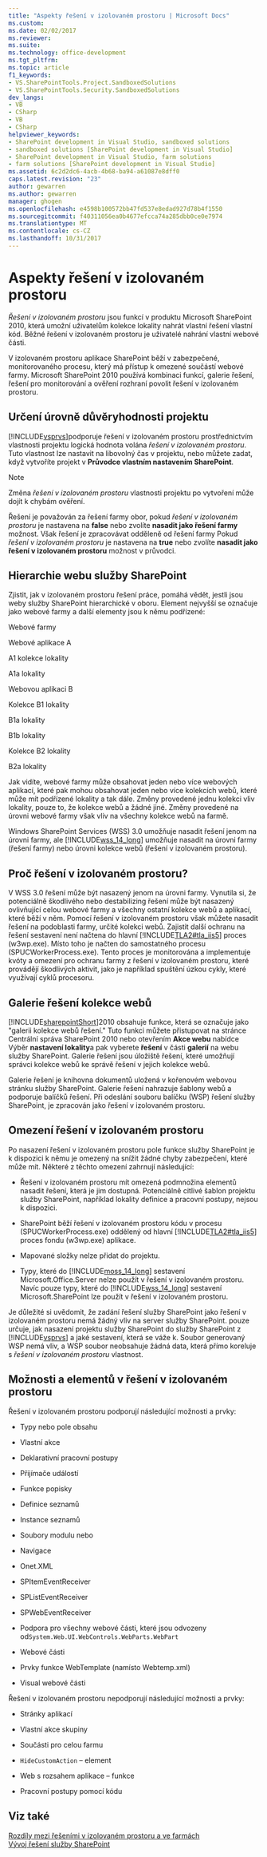 ```yaml
---
title: "Aspekty řešení v izolovaném prostoru | Microsoft Docs"
ms.custom: 
ms.date: 02/02/2017
ms.reviewer: 
ms.suite: 
ms.technology: office-development
ms.tgt_pltfrm: 
ms.topic: article
f1_keywords:
- VS.SharePointTools.Project.SandboxedSolutions
- VS.SharePointTools.Security.SandboxedSolutions
dev_langs:
- VB
- CSharp
- VB
- CSharp
helpviewer_keywords:
- SharePoint development in Visual Studio, sandboxed solutions
- sandboxed solutions [SharePoint development in Visual Studio]
- SharePoint development in Visual Studio, farm solutions
- farm solutions [SharePoint development in Visual Studio]
ms.assetid: 6c2d2dc6-4acb-4b68-ba94-a61087e8dff0
caps.latest.revision: "23"
author: gewarren
ms.author: gewarren
manager: ghogen
ms.openlocfilehash: e4598b100572bb47fd537e8edad927d78b4f1550
ms.sourcegitcommit: f40311056ea0b4677efcca74a285dbb0ce0e7974
ms.translationtype: MT
ms.contentlocale: cs-CZ
ms.lasthandoff: 10/31/2017
---
```

# <a name="sandboxed-solution-considerations"></a>Aspekty řešení v izolovaném prostoru
  *Řešení v izolovaném prostoru* jsou funkcí v produktu Microsoft SharePoint 2010, která umožní uživatelům kolekce lokality nahrát vlastní řešení vlastní kód. Běžné řešení v izolovaném prostoru je uživatelé nahrání vlastní webové části.  
  
 V izolovaném prostoru aplikace SharePoint běží v zabezpečené, monitorovaného procesu, který má přístup k omezené součástí webové farmy. Microsoft SharePoint 2010 používá kombinaci funkcí, galerie řešení, řešení pro monitorování a ověření rozhraní povolit řešení v izolovaném prostoru.  
  
## <a name="specifying-project-trust-level"></a>Určení úrovně důvěryhodnosti projektu  
 [!INCLUDE[vsprvs](../sharepoint/includes/vsprvs-md.md)]podporuje řešení v izolovaném prostoru prostřednictvím vlastnosti projektu logická hodnota volána *řešení v izolovaném prostoru*. Tuto vlastnost lze nastavit na libovolný čas v projektu, nebo můžete zadat, když vytvoříte projekt v **Průvodce vlastním nastavením SharePoint**.  
  
> [!NOTE]  
>  Změna *řešení v izolovaném prostoru* vlastnosti projektu po vytvoření může dojít k chybám ověření.  
  
 Řešení je považován za řešení farmy obor, pokud *řešení v izolovaném prostoru* je nastavena na **false** nebo zvolíte **nasadit jako řešení farmy** možnost. Však řešení je zpracovávat odděleně od řešení farmy Pokud *řešení v izolovaném prostoru* je nastavena na **true** nebo zvolíte **nasadit jako řešení v izolovaném prostoru** možnost v průvodci.  
  
## <a name="sharepoint-site-hierarchy"></a>Hierarchie webu služby SharePoint  
 Zjistit, jak v izolovaném prostoru řešení práce, pomáhá vědět, jestli jsou weby služby SharePoint hierarchické v oboru. Element nejvyšší se označuje jako webové farmy a další elementy jsou k němu podřízené:  
  
 Webové farmy  
  
 Webové aplikace A  
  
 A1 kolekce lokality  
  
 A1a lokality  
  
 Webovou aplikaci B  
  
 Kolekce B1 lokality  
  
 B1a lokality  
  
 B1b lokality  
  
 Kolekce B2 lokality  
  
 B2a lokality  
  
 Jak vidíte, webové farmy může obsahovat jeden nebo více webových aplikací, které pak mohou obsahovat jeden nebo více kolekcích webů, které může mít podřízené lokality a tak dále. Změny provedené jednu kolekci vliv lokality, pouze to, že kolekce webů a žádné jiné. Změny provedené na úrovni webové farmy však vliv na všechny kolekce webů na farmě.  
  
 Windows SharePoint Services (WSS) 3.0 umožňuje nasadit řešení jenom na úrovni farmy, ale [!INCLUDE[wss_14_long](../sharepoint/includes/wss-14-long-md.md)] umožňuje nasadit na úrovni farmy (řešení farmy) nebo úrovni kolekce webů (řešení v izolovaném prostoru).  
  
## <a name="why-sandboxed-solutions"></a>Proč řešení v izolovaném prostoru?  
 V WSS 3.0 řešení může být nasazený jenom na úrovni farmy. Vynutila si, že potenciálně škodlivého nebo destabilizing řešení může být nasazený ovlivňující celou webové farmy a všechny ostatní kolekce webů a aplikací, které běží v něm. Pomocí řešení v izolovaném prostoru však můžete nasadit řešení na podoblasti farmy, určité kolekci webů. Zajistit další ochranu na řešení sestavení není načtena do hlavní [!INCLUDE[TLA2#tla_iis5](../sharepoint/includes/tla2sharptla-iis5-md.md)] proces (w3wp.exe). Místo toho je načten do samostatného procesu (SPUCWorkerProcess.exe). Tento proces je monitorována a implementuje kvóty a omezení pro ochranu farmy z řešení v izolovaném prostoru, které provádějí škodlivých aktivit, jako je například spuštění úzkou cykly, které využívají cyklů procesoru.  
  
## <a name="site-collection-solution-gallery"></a>Galerie řešení kolekce webů  
 [!INCLUDE[sharepointShort](../sharepoint/includes/sharepointshort-md.md)]2010 obsahuje funkce, která se označuje jako "galerii kolekce webů řešení." Tuto funkci můžete přistupovat na stránce Centrální správa SharePoint 2010 nebo otevřením **Akce webu** nabídce Výběr **nastavení lokality**a pak vyberete **řešení** v části **galerií** na webu služby SharePoint. Galerie řešení jsou úložiště řešení, které umožňují správci kolekce webů ke správě řešení v jejich kolekce webů.  
  
 Galerie řešení je knihovna dokumentů uložená v kořenovém webovou stránku služby SharePoint. Galerie řešení nahrazuje šablony webů a podporuje balíčků řešení. Při odeslání souboru balíčku (WSP) řešení služby SharePoint, je zpracován jako řešení v izolovaném prostoru.  
  
## <a name="sandboxed-solution-limitations"></a>Omezení řešení v izolovaném prostoru  
 Po nasazení řešení v izolovaném prostoru pole funkce služby SharePoint je k dispozici k němu je omezený na snížit žádné chyby zabezpečení, které může mít. Některé z těchto omezení zahrnují následující:  
  
-   Řešení v izolovaném prostoru mít omezená podmnožina elementů nasadit řešení, která je jim dostupná. Potenciálně citlivé šablon projektu služby SharePoint, například lokality definice a pracovní postupy, nejsou k dispozici.  
  
-   SharePoint běží řešení v izolovaném prostoru kódu v procesu (SPUCWorkerProcess.exe) oddělený od hlavní [!INCLUDE[TLA2#tla_iis5](../sharepoint/includes/tla2sharptla-iis5-md.md)] proces fondu (w3wp.exe) aplikace.  
  
-   Mapované složky nelze přidat do projektu.  
  
-   Typy, které do [!INCLUDE[moss_14_long](../sharepoint/includes/moss-14-long-md.md)] sestavení Microsoft.Office.Server nelze použít v řešení v izolovaném prostoru. Navíc pouze typy, které do [!INCLUDE[wss_14_long](../sharepoint/includes/wss-14-long-md.md)] sestavení Microsoft.SharePoint lze použít v řešení v izolovaném prostoru.  
  
 Je důležité si uvědomit, že zadání řešení služby SharePoint jako řešení v izolovaném prostoru nemá žádný vliv na server služby SharePoint. pouze určuje, jak nasazení projektu služby SharePoint do služby SharePoint z [!INCLUDE[vsprvs](../sharepoint/includes/vsprvs-md.md)] a jaké sestavení, která se váže k. Soubor generovaný WSP nemá vliv, a WSP soubor neobsahuje žádná data, která přímo koreluje s *řešení v izolovaném prostoru* vlastnost.  
  
## <a name="capabilities-and-elements-in-sandboxed-solutions"></a>Možnosti a elementů v řešení v izolovaném prostoru  
 Řešení v izolovaném prostoru podporují následující možnosti a prvky:  
  
-   Typy nebo pole obsahu  
  
-   Vlastní akce  
  
-   Deklarativní pracovní postupy  
  
-   Přijímače událostí  
  
-   Funkce popisky  
  
-   Definice seznamů  
  
-   Instance seznamů  
  
-   Soubory modulu nebo  
  
-   Navigace  
  
-   Onet.XML  
  
-   SPItemEventReceiver  
  
-   SPListEventReceiver  
  
-   SPWebEventReceiver  
  
-   Podpora pro všechny webové části, které jsou odvozeny od`System.Web.UI.WebControls.WebParts.WebPart`  
  
-   Webové části  
  
-   Prvky funkce WebTemplate (namísto Webtemp.xml)  
  
-   Visual webové části  
  
 Řešení v izolovaném prostoru nepodporují následující možnosti a prvky:  
  
-   Stránky aplikací  
  
-   Vlastní akce skupiny  
  
-   Součásti pro celou farmu  
  
-   `HideCustomAction` – element  
  
-   Web s rozsahem aplikace – funkce  
  
-   Pracovní postupy pomocí kódu  
  
## <a name="see-also"></a>Viz také  
 [Rozdíly mezi řešeními v izolovaném prostoru a ve farmách](../sharepoint/differences-between-sandboxed-and-farm-solutions.md)   
 [Vývoj řešení služby SharePoint](../sharepoint/developing-sharepoint-solutions.md)  
  
  